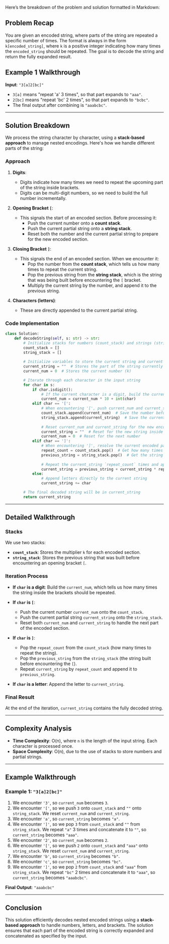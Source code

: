 Here’s the breakdown of the problem and solution formatted in Markdown:

## Problem Recap

You are given an encoded string, where parts of the string are repeated a specific number of times. The format is always in the form `k[encoded_string]`, where `k` is a positive integer indicating how many times the `encoded_string` should be repeated. The goal is to decode the string and return the fully expanded result.

## Example 1 Walkthrough

**Input**: `"3[a]2[bc]"`

- `3[a]` means "repeat 'a' 3 times", so that part expands to `"aaa"`.
- `2[bc]` means "repeat 'bc' 2 times", so that part expands to `"bcbc"`.
- The final output after combining is `"aaabcbc"`.

---

## Solution Breakdown

We process the string character by character, using a **stack-based approach** to manage nested encodings. Here's how we handle different parts of the string:

### Approach

1. **Digits**: 
   - Digits indicate how many times we need to repeat the upcoming part of the string inside brackets.
   - Digits can be multi-digit numbers, so we need to build the full number incrementally.

2. **Opening Bracket `[`**:
   - This signals the start of an encoded section. Before processing it:
     - Push the current number onto a **count stack**.
     - Push the current partial string onto a **string stack**.
     - Reset both the number and the current partial string to prepare for the new encoded section.

3. **Closing Bracket `]`**:
   - This signals the end of an encoded section. When we encounter it:
     - Pop the number from the **count stack**, which tells us how many times to repeat the current string.
     - Pop the previous string from the **string stack**, which is the string that was being built before encountering the `[` bracket.
     - Multiply the current string by the number, and append it to the previous string.

4. **Characters (letters)**:
   - These are directly appended to the current partial string.

### Code Implementation

```python
class Solution:
    def decodeString(self, s: str) -> str:
        # Initialize stacks for numbers (count_stack) and strings (string_stack)
        count_stack = []
        string_stack = []
        
        # Initialize variables to store the current string and current number
        current_string = ""  # Stores the part of the string currently being decoded
        current_num = 0  # Stores the current number (k)

        # Iterate through each character in the input string
        for char in s:
            if char.isdigit():
                # If the current character is a digit, build the current number
                current_num = current_num * 10 + int(char)
            elif char == '[':
                # When encountering '[', push current_num and current_string to stacks
                count_stack.append(current_num)  # Save the number before resetting it
                string_stack.append(current_string)  # Save the current string before resetting it
                
                # Reset current_num and current_string for the new encoded part
                current_string = ""  # Reset for the new string inside the brackets
                current_num = 0  # Reset for the next number
            elif char == ']':
                # When encountering ']', resolve the current encoded part
                repeat_count = count_stack.pop()  # Get how many times to repeat the string
                previous_string = string_stack.pop()  # Get the string built before '['
                
                # Repeat the current_string `repeat_count` times and append to the previous string
                current_string = previous_string + current_string * repeat_count
            else:
                # Append letters directly to the current string
                current_string += char

        # The final decoded string will be in current_string
        return current_string
```

---

## Detailed Walkthrough

### Stacks

We use two stacks:
- **`count_stack`**: Stores the multiplier `k` for each encoded section.
- **`string_stack`**: Stores the previous string that was built before encountering an opening bracket `[`.

### Iteration Process

- **If `char` is a digit**: Build the `current_num`, which tells us how many times the string inside the brackets should be repeated.
  
- **If `char` is `[`**: 
   - Push the current number `current_num` onto the `count_stack`.
   - Push the current partial string `current_string` onto the `string_stack`.
   - Reset both `current_num` and `current_string` to handle the next part of the encoded section.

- **If `char` is `]`**:
   - Pop the `repeat_count` from the `count_stack` (how many times to repeat the string).
   - Pop the `previous_string` from the `string_stack` (the string built before encountering the `[`).
   - Repeat `current_string` by `repeat_count` and append it to `previous_string`.

- **If `char` is a letter**: Append the letter to `current_string`.

### Final Result

At the end of the iteration, `current_string` contains the fully decoded string.

---

## Complexity Analysis

- **Time Complexity**: O(n), where `n` is the length of the input string. Each character is processed once.
- **Space Complexity**: O(n), due to the use of stacks to store numbers and partial strings.

---

## Example Walkthrough

### Example 1: `"3[a]2[bc]"`

1. We encounter `'3'`, so `current_num` becomes `3`.
2. We encounter `'['`, so we push `3` onto `count_stack` and `""` onto `string_stack`. We reset `current_num` and `current_string`.
3. We encounter `'a'`, so `current_string` becomes `"a"`.
4. We encounter `']'`, so we pop `3` from `count_stack` and `""` from `string_stack`. We repeat `"a"` 3 times and concatenate it to `""`, so `current_string` becomes `"aaa"`.
5. We encounter `'2'`, so `current_num` becomes `2`.
6. We encounter `'['`, so we push `2` onto `count_stack` and `"aaa"` onto `string_stack`. We reset `current_num` and `current_string`.
7. We encounter `'b'`, so `current_string` becomes `"b"`.
8. We encounter `'c'`, so `current_string` becomes `"bc"`.
9. We encounter `']'`, so we pop `2` from `count_stack` and `"aaa"` from `string_stack`. We repeat `"bc"` 2 times and concatenate it to `"aaa"`, so `current_string` becomes `"aaabcbc"`.

**Final Output**: `"aaabcbc"`

---

## Conclusion

This solution efficiently decodes nested encoded strings using a **stack-based approach** to handle numbers, letters, and brackets. The solution ensures that each part of the encoded string is correctly expanded and concatenated as specified by the input.
